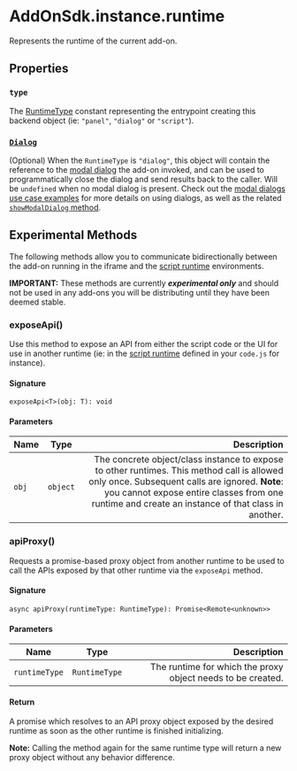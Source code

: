 # AddOnSdk.instance.runtime
Represents the runtime of the current add-on.

## Properties

### `type`
The [RuntimeType](addonsdk-constants.md) constant representing the entrypoint creating this backend object (ie: `"panel"`, `"dialog"` or `"script"`).

### [`Dialog`](../addonsdk/runtime-dialog.md) 
(Optional) When the `RuntimeType` is `"dialog"`, this object will contain the reference to the [modal dialog](runtime-dialog.md) the add-on invoked, and can be used to programmatically close the dialog and send results back to the caller. Will be `undefined` when no modal dialog is present. Check out the [modal dialogs use case examples](../../guides/develop/index.md#modal-dialogs) for more details on using dialogs, as well as the related [`showModalDialog` method](../addonsdk/addonsdk-app.md#showmodaldialog).

## Experimental Methods
The following methods allow you to communicate bidirectionally between the add-on running in the iframe and the [script runtime](../scriptruntime/) environments. 

**IMPORTANT:** These methods are currently ***experimental only*** and should not be used in any add-ons you will be distributing until they have been deemed stable. 

### exposeApi()
Use this method to expose an API from either the script code or the UI for use in another runtime (ie: in the [script runtime](../scriptruntime/) defined in your `code.js` for instance).

#### Signature
`exposeApi<T>(obj: T): void`

#### Parameters
| Name      | Type        | Description   |
| ----------| ------------| -----------:  |
| `obj`     | `object`    | The concrete object/class instance to expose to other runtimes. This method call is allowed only once. Subsequent calls are ignored. **Note**: you cannot expose entire classes from one runtime and create an instance of that class in another. |

### apiProxy()
Requests a promise-based proxy object from another runtime to be used to call the APIs exposed by that other runtime via the `exposeApi` method.

#### Signature
`async apiProxy(runtimeType: RuntimeType): Promise<Remote<unknown>> `

#### Parameters
| Name          | Type        | Description   |
| --------------| ------------| -----------:  |
| `runtimeType` | `RuntimeType` | The runtime for which the proxy object needs to be created. |

#### Return
A promise which resolves to an API proxy object exposed by the desired runtime as soon as the other runtime is finished initializing.
     
**Note:** Calling the method again for the same runtime type will return a new proxy object without any behavior difference.
     